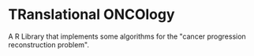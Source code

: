 TRanslational ONCOlogy
======================

A R Library that implements some algorithms for the "cancer
progression reconstruction problem".
